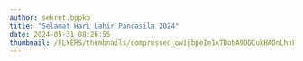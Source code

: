 ```yaml
---
author: sekret.bppkb
title: "Selamat Hari Lahir Pancasila 2024"
date: 2024-05-31 08:26:55
thumbnail: /FLYERS/thumbnails/compressed_owijbpeIe1xTDobA9ODCukHAOnLhnFleoxHW5Em3.png
---
```

